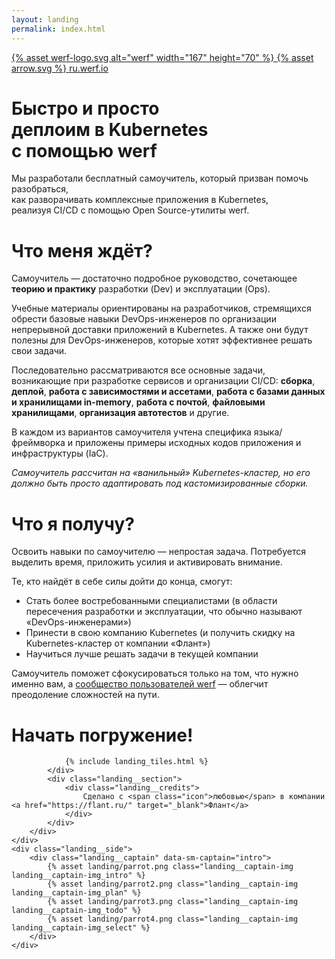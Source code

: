 ```yaml
---
layout: landing
permalink: index.html
---
```


<div class="landing">
    <div class="landing__header">
        <div class="landing__container">
            <a href="/" class="landing__header-title" data-proofer-ignore>
                {% asset werf-logo.svg alt="werf" width="167" height="70" %}
            </a>
            <a href="http://ru.werf.io" class="landing__button">
                {% asset arrow.svg %}
                <span>ru.werf.io</span>
            </a>
        </div>
    </div>
    <div class="landing__content">
        <div class="landing__container">
            <div class="landing__section landing__section_first" data-sm-trigger="intro">
                <h1 class="landing__h1">
                    Быстро и&nbsp;просто<br>
                    деплоим в&nbsp;Kubernetes<br>
                    с&nbsp;помощью <b>werf</b>
                </h1>
                <div class="landing__text">
                    Мы разработали бесплатный самоучитель, который призван помочь разобраться,<br>
                    как&nbsp;разворачивать комплексные приложения в&nbsp;Kubernetes,<br>
                    реализуя CI/CD с&nbsp;помощью Open Source-утилиты werf.
                </div>
            </div>
            <div class="landing__section" data-sm-trigger="plan">
                <h1 class="landing__h2">
                    Что меня ждёт?
                </h1>
                <div class="landing__text">
                    <p>Самоучитель — достаточно подробное руководство, сочетающее <b>теорию и практику</b> разработки (Dev) и эксплуатации (Ops).</p>
                    <p>Учебные материалы ориентированы на разработчиков, стремящихся обрести базовые навыки DevOps-инженеров по организации непрерывной доставки приложений в Kubernetes. А также они будут полезны для DevOps-инженеров, которые хотят эффективнее решать свои задачи.</p>
                    <p>Последовательно рассматриваются все основные задачи, возникающие при&nbsp;разработке сервисов и организации CI/CD: <b>сборка</b>, <b>деплой</b>, <b>работа с&nbsp;зависимостями и&nbsp;ассетами</b>, <b>работа с&nbsp;базами данных и&nbsp;хранилищами in-memory</b>, <b>работа с&nbsp;почтой</b>, <b>файловыми хранилищами</b>, <b>организация автотестов</b> и&nbsp;другие.</p>
                    <p>В каждом из&nbsp;вариантов самоучителя учтена специфика языка/фреймворка и приложены примеры исходных кодов приложения и инфраструктуры (IaC).</p>
                    <p><i>Самоучитель рассчитан на&nbsp;«ванильный» Kubernetes-кластер, но его должно быть просто адаптировать под&nbsp;кастомизированные сборки.</i></p>
                </div>
            </div>
            <div class="landing__section" data-sm-trigger="todo">
                <h1 class="landing__h2">
                    Что я получу?
                </h1>
                <div class="landing__text">
                    <p>Освоить навыки по самоучителю — непростая задача. Потребуется выделить время, приложить усилия и активировать внимание.</p>
                    <p>Те, кто найдёт в себе силы дойти до конца, смогут:</p>
                </div>
                <ul class="landing__list">
                    <li>
                        Стать более востребованными специалистами
                        <span>(в области пересечения разработки и эксплуатации, что обычно называют «DevOps-инженерами»)</span>
                    </li>
                    <li>
                        Принести в свою компанию Kubernetes
                        <span>(и получить скидку на Kubernetes-кластер от компании «Флант»)</span>
                    </li>
                    <li>
                        Научиться лучше решать задачи в текущей компании
                    </li>
                </ul>
                <div class="landing__text">
                    <p>Самоучитель поможет сфокусироваться только на том, что нужно именно вам, а <a href="https://t.me/werf_ru">сообщество пользователей werf</a> — облегчит преодоление сложностей на пути.</p>
                </div>
            </div>
            <div class="landing__section" data-sm-trigger="select">
                <h1 class="landing__h2">
                    Начать погружение!
                </h1>

                {% include landing_tiles.html %}
            </div>
            <div class="landing__section">
                <div class="landing__credits">
                    Сделано с <span class="icon">любовью</span> в компании <a href="https://flant.ru/" target="_blank">Флант</a>
                </div>
            </div>
        </div>
    </div>
    <div class="landing__side">
        <div class="landing__captain" data-sm-captain="intro">
            {% asset landing/parrot.png class="landing__captain-img landing__captain-img_intro" %}
            {% asset landing/parrot2.png class="landing__captain-img landing__captain-img_plan" %}
            {% asset landing/parrot3.png class="landing__captain-img landing__captain-img_todo" %}
            {% asset landing/parrot4.png class="landing__captain-img landing__captain-img_select" %}
        </div>
    </div>
</div>